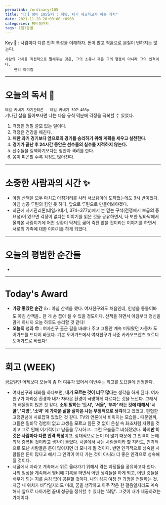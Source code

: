 ```yaml
---
permalink: /ordinary/105
title: "[🙏] 평비 105일차 : 희망, 내가 제공하고자 하는 가치"
date: 2021-11-20 20:00:00 +0900
categories: 평비챌린지
tags: 1일1평범 
---
```

Key 🔑 : 사람마다 다른 인격 특성을 이해하자. 돈이 많고 적음으로 본질이 변하지는 않는다.
```
사람의 가치를 직접적으로 말해주는 것은, 그의 소유나 혹은 그의 행동이 아니라 그의 인격이다.
  - 헨리 아미엘
```

---
# 오늘의 독서 📕
`데일 카네기 자기관리론 - 데일 카네기 397~403p`  
기나긴 삶을 돌아보자면 나는 다음 규칙 덕분에 걱정을 극복할 수 있었다.  
1. 걱정은 정말 쓸모 없는 일이다.
2. 걱정은 건강을 해친다.
3. **패한 과거 경기보다 앞으로의 경기를 승리하기 위해 계획을 세우고 실천한다.**
4. **경기가 끝난 후 24시간 동안은 선수들의 실수를 지적하지 않는다.**
5. 선수들을 질책하기보다는 칭찬과 격려를 한다.
6. 몸이 피곤할 수록 걱정도 많아진다.

---
# 소중한 사람과의 시간 ✨
- 아침 산책을 모두 마치고 아침거리를 사러 서브웨이에 도착했는데도 9시 반이었다. 아침 성공 루틴의 힘인 듯 하다. 앞으로 루틴으로 만들어봐야겠다.
- 최근에 자기관리론(데일카네기, 374~377p)에서 본 믿는 구석(전쟁에서 보급의 중요성)이 있으면 걱정이 없다는 이야기를 읽은 것을 공유하면서, 나 또한 밑바닥에서 올라온 사람이기에 어떤 상황이 닥쳐도 굶어 죽진 않을 것이라는 이야기를 하면서 서로의 가족에 대한 이야기를 하게 되었다.

---
# 오늘의 평범한 순간들
- 

---
# Today's Award
- **가장 좋았던 순간** 👍 : 아침 산책을 했다. 여자친구와도 처음인데, 인생을 통틀어봐도 아침 산책을.. 한 게 손 꼽아 셀 수 있을 정도이다. 산책을 하면서 아침부터 정신을 맑게 하니까 오늘 하루도 승리할 것 같다!
- **오늘의 성과** 😎 : 여자친구 출근 길을 바래다 주고 그동안 계속 미뤄왔던 자동차 도어가드를 드디어 바꿨다. 기본 도어가드에서 여자친구가 사준 카카오프렌즈 죠르디 도어가드로 바꿨다!

---
# 회고 (WEEK)
금요일인 어제보다 오늘이 좀 더 여유가 있어서 이번주는 회고를 토요일에 진행한다.  
- 여자친구와 대화를 하다보면, **내가 모르는 것이 너무 많다**는 생각을 하게 된다. 여자친구가 자라온 환경과 내가 자라온 환경이 극명하게 다르다는 것을 느낀다. 그래서 더 배울점이 많은 것 같다. **소위 말하는 '도시', '서울', '부자' 라는 것에 대해서 '시골', '지방', '소박' 에 가까운 삶을 살아온 나는 부정적으로 생각**하고 있었고, 편협한 고정관념에 사로잡혀 있었던 것 같다. TV와 언론에서 비춰지는 모습들.. 때문일까, 그들은 밑바닥 경험이 없고 고생을 모르고 힘든 것 없이 온실 속 화초처럼 자랐을 것이고 그로 인해 이기적이고 남들을 무시하고.. 그런 모습들로 비춰졌었다. **하지만 이것은 사람마다 다른 인격 특성**이고, 상대적으로 돈이 더 많기 때문에 그 인격이 돈에 의해 증폭된 것이라고 생각이 들었다. 시골에서 사는 사람들이라 할 지라도, 인격적으로 모난 사람들은 돈이 많아지면 더 모나게 될 것이다. 반면 인격적으로 성숙한 사람들은 돈이 많다고 해서 그 인격이 어디 가는 것이 아니라 더 좋은 인격으로 성숙해질 것이다.
- 시골에서 자라고 계속해서 위로 올라가기 위해서 겪는 과정들을 공유하고자 한다. 나의 일상을 계속해서 평비에 기록을 하면서 어떤 생각들을 하게 되고, 어떤 것들을 배우게 되는 지를 숨김 없이 공유할 것이다. 나의 성공 여정 전 과정을 전달하는 것. 지금 내 위치가 바닥일지라도 미래, 꿈을 생각하고 아주 작은 한 걸음일지라도 계속해서 앞으로 나아가면 끝내 성공을 쟁취할 수 있다는 '희망'. 그것이 내가 제공하려는 가치이다.
